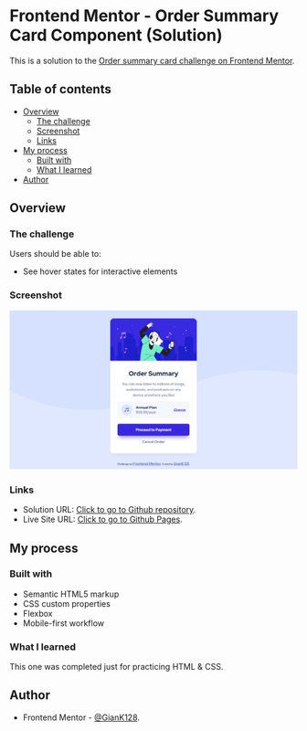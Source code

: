 # Frontend Mentor - Order Summary Card Component (Solution)

This is a solution to the [Order summary card challenge on Frontend Mentor](https://www.frontendmentor.io/challenges/order-summary-component-QlPmajDUj). 

## Table of contents

- [Overview](#overview)
  - [The challenge](#the-challenge)
  - [Screenshot](#screenshot)
  - [Links](#links)
- [My process](#my-process)
  - [Built with](#built-with)
  - [What I learned](#what-i-learned)
- [Author](#author)

## Overview

### The challenge

Users should be able to:

- See hover states for interactive elements

### Screenshot

![](./images/solution.png)

### Links

- Solution URL: [Click to go to Github repository](https://github.com/GianK128/GianK128.github.io/FEMChallenges/Newbie/Order-Summary-Card).
- Live Site URL: [Click to go to Github Pages](https://GianK128.github.io/FEMChallenges/Newbie/Order-Summary-Card).

## My process

### Built with

- Semantic HTML5 markup
- CSS custom properties
- Flexbox
- Mobile-first workflow

### What I learned

This one was completed just for practicing HTML & CSS.

## Author

- Frontend Mentor - [@GianK128](https://www.frontendmentor.io/profile/GianK128).
